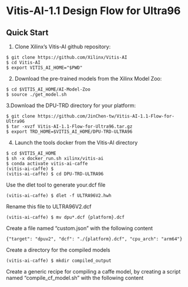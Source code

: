 # Vitis-AI-1.1 Design Flow for Ultra96
## Quick Start

1. Clone Xilinx’s Vitis-AI github repository: 
 

```
$ git clone https://github.com/Xilinx/Vitis-AI
$ cd Vitis-AI
$ export VITIS_AI_HOME="$PWD"

```
 
2. Download the pre-trained models from the Xilinx Model Zoo:
 
```
$ cd $VITIS_AI_HOME/AI-Model-Zoo
$ source ./get_model.sh 
```
 
3.Download the DPU-TRD directory for your platform:
 
```
$ git clone https://github.com/JinChen-tw/Vitis-AI-1.1-Flow-for-Ultra96
$ tar -xvzf Vitis-AI-1.1-Flow-for-Ultra96.tar.gz
$ export TRD_HOME=$VITIS_AI_HOME/DPU-TRD-ULTRA96
```

4. Launch the tools docker from the Vitis-AI directory 
```
$ cd $VITIS_AI_HOME
$ sh -x docker_run.sh xilinx/vitis-ai 
$ conda activate vitis-ai-caffe
(vitis-ai-caffe) $ 
(vitis-ai-caffe) $ cd DPU-TRD-ULTRA96
```
 
Use the dlet tool to generate your.dcf file
```
(vitis-ai-caffe) $ dlet -f ULTRA96V2.hwh

```
 
Rename this file to ULTRA96V2.dcf
 
```
(vitis-ai-caffe) $ mv dpu*.dcf {platform}.dcf
```
 

Create a file named “custom.json” with the following content
```
{"target": "dpuv2", "dcf": "./{platform}.dcf", "cpu_arch": "arm64"}
```
 
 
Create a directory for the compiled models
```  
(vitis-ai-caffe) $ mkdir compiled_output
```
Create a generic recipe for compiling a caffe model, by creating a script named “compile_cf_model.sh” with the following content 

